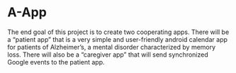 A-App
=====

The end goal of this project is to create two cooperating apps. There will be a “patient app” that is a very simple and user-friendly android calendar app for patients of Alzheimer’s, a mental disorder characterized by memory loss. There will also be a “caregiver app” that will send synchronized Google events to the patient app. 
